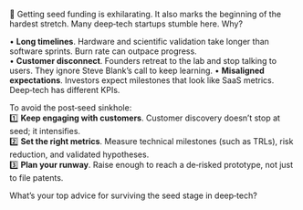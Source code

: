 🌱 Getting seed funding is exhilarating. It also marks the beginning of the hardest stretch. Many deep‑tech startups stumble here. Why?

• **Long timelines**. Hardware and scientific validation take longer than software sprints. Burn rate can outpace progress.  
• **Customer disconnect**. Founders retreat to the lab and stop talking to users. They ignore Steve Blank’s call to keep learning. 
• **Misaligned expectations**. Investors expect milestones that look like SaaS metrics. Deep‑tech has different KPIs.

To avoid the post‑seed sinkhole:  
1️⃣ **Keep engaging with customers**. Customer discovery doesn’t stop at seed; it intensifies.  
2️⃣ **Set the right metrics**. Measure technical milestones (such as TRLs), risk reduction, and validated hypotheses.  
3️⃣ **Plan your runway**. Raise enough to reach a de‑risked prototype, not just to file patents.

What’s your top advice for surviving the seed stage in deep‑tech?